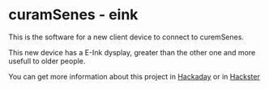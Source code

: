 # curamSenes - eink
 
<p>This is the software for a new client device to connect to curemSenes.</p>
<p>This new device has a E-Ink dysplay, greater than the other one and more usefull to older people.<p>
<p> You can get more information about this project in <a href="https://hackaday.io/project/182049-curamsenes/details">Hackaday</a> or in <a href="https://www.hackster.io/otosan-maker/curam-senes-8252d3">Hackster</a></p>
 
 
